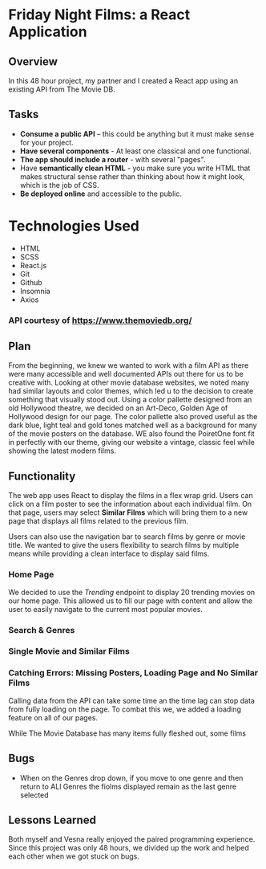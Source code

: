 # Friday Night Films: a React Application 

## Overview
In this 48 hour project, my partner and I created a React app using an existing API from The Movie DB. 

## Tasks
* **Consume a public API** – this could be anything but it must make sense for your project.
* **Have several components** - At least one classical and one functional.
* **The app should include a router** - with several "pages".
* Have **semantically clean HTML** - you make sure you write HTML that makes structural sense rather than thinking about how it might look, which is the job of CSS.
* **Be deployed online** and accessible to the public.

# Technologies Used
- HTML
- SCSS
- React.js
- Git
- Github
- Insomnia
- Axios

### API courtesy of https://www.themoviedb.org/

## Plan
From the beginning, we knew we wanted to work with a film API as there were many accessible and well documented APIs out there for us to be creative with. Looking at other movie database websites, we noted many had similar layouts and color themes, which led u to the decision to create something that visually stood out. Using a color pallette designed from an old Hollywood theatre, we decided on an Art-Deco, Golden Age of Hollywood design for our page. The color pallette also proved useful as the dark blue, light teal and gold tones matched well as a background for many of the movie posters on the database. WE also found the PoiretOne font fit in perfectly with our theme, giving our website a vintage, classic feel while showing the latest modern films.

## Functionality
The web app uses React to display the films in a flex wrap grid. Users can click on a film poster to see the information about each individual film. On that page, users may select **Similar Films** which will bring them to a new page that displays all films related to the previous film.

Users can also use the navigation bar to search films by genre or movie title. We wanted to give the users flexibility to search films by multiple means while providing a clean interface to display said films.

### Home Page
We decided to use the *Trending* endpoint to display 20 trending movies on our home page. This allowed us to fill our page with content and allow the user to easily navigate to the current most popular movies.

### Search & Genres

### Single Movie and Similar Films

### Catching Errors: Missing Posters, Loading Page and No Similar Films
Calling data from the API can take some time an the time lag can stop data from fully loading on the page. To combat this we, we added a loading feature on all of our pages. 

While The Movie Database has many items fully fleshed out, some films 

## Bugs
- When on the Genres drop down, if you move to one genre and then return to ALl Genres the fiolms displayed remain as the last genre selected

## Lessons Learned
Both myself and Vesna really enjoyed the paired programming experience. Since this project was only 48 hours, we divided up the work and helped each other when we got stuck on bugs.
